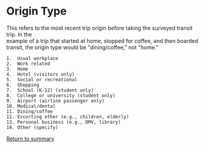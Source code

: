# Origin Type


This refers to the most recent trip origin before taking the surveyed transit trip. In the  
example of a trip that started at home, stopped for coffee, and then boarded transit, the
origin type would be "dining/coffee," not "home."

     


```
1.  Usual workplace
2.  Work related
3.  Home
4.  Hotel (visitors only)
5.  Social or recreational
6.  Shopping
7.  School (K-12) (student only)
8.  College or university (student only)
9.  Airport (airline passenger only)
10. Medical/dental
11. Dining/coffee
12. Escorting other (e.g., children, elderly)
13. Personal business (e.g., DMV, library)
14. Other (specify)
```

[Return to summary](./README.md)


